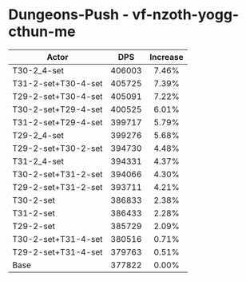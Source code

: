 # Dungeons-Push - vf-nzoth-yogg-cthun-me
| Actor | DPS | Increase |
|---|:---:|:---:|
|T30-2_4-set|406003|7.46%|
|T31-2-set+T30-4-set|405725|7.39%|
|T29-2-set+T30-4-set|405091|7.22%|
|T30-2-set+T29-4-set|400525|6.01%|
|T31-2-set+T29-4-set|399717|5.79%|
|T29-2_4-set|399276|5.68%|
|T29-2-set+T30-2-set|394730|4.48%|
|T31-2_4-set|394331|4.37%|
|T30-2-set+T31-2-set|394066|4.30%|
|T29-2-set+T31-2-set|393711|4.21%|
|T30-2-set|386833|2.38%|
|T31-2-set|386433|2.28%|
|T29-2-set|385729|2.09%|
|T30-2-set+T31-4-set|380516|0.71%|
|T29-2-set+T31-4-set|379763|0.51%|
|Base|377822|0.00%|

